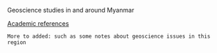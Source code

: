 
Geoscience studies in and around Myanmar

[Academic references](references.md/)

`More to added: such as some notes about geoscience issues in this region`

